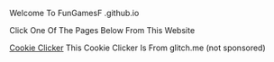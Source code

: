 Welcome To FunGamesF .github.io

Click One Of The Pages Below From This Website

 <a href="https://fungamesf.github.io/cookieclicker">Cookie Clicker</a> This Cookie Clicker Is From glitch.me (not sponsored)
